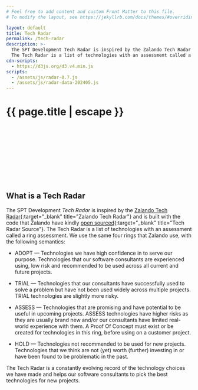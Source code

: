 ```yaml
---
# Feel free to add content and custom Front Matter to this file.
# To modify the layout, see https://jekyllrb.com/docs/themes/#overriding-theme-defaults

layout: default
title: Tech Radar
permalink: /tech-radar
description: >- 
  The SPT Development Tech Radar is inspired by the Zalando Tech Radar and is built with the code that Zalando have kindly open sourced.
  The Tech Radar is a list of technologies with an assessment called a ring assessment.
cdn-scripts:
  - https://d3js.org/d3.v4.min.js
scripts:
  - /assets/js/radar-0.7.js
  - /assets/js/radar-data-202405.js
---
```

<h1 class="d-none">{{ page.title | escape }}</h1>
<div class="svg-container">
  <svg id="radar" version="1.1" preserveAspectRatio="xMinYMin meet" class="svg-content"></svg>
</div>

<h2 class="fs-4">What is a Tech Radar</h2>

The SPT Development <em>Tech Radar</em> is inspired by the [Zalando Tech Radar](https://opensource.zalando.com/tech-radar/){:target="_blank" title="Zalando Tech Radar"} 
and is built with the code that Zalando have kindly [open sourced](https://github.com/zalando/tech-radar){:target="_blank" title="Tech Radar Source"}. The Tech
Radar is a list of technologies with an assessment called a <span class="fst-itallic">ring assessment</span>. We use the same four rings that Zalando use, with
the following semantics:

* ADOPT — Technologies we have high confidence in to serve our purpose. Technologies that our software consultants are experienced using, low risk and recommended to be used across all current and future projects.

* TRIAL — Technologies that our consultants have successfully used to solve a problem but have not been used widely across multiple projects. TRIAL technologies are slightly more risky.

* ASSESS — Technologies that are promising and have potential to be useful in upcoming projects. ASSESS technologies have higher risks as they are usually brand new and/or our consultants have limited real-world
experience with them. A Proof Of Concept must exist or be created for technologies in this ring, before using on a customer project.

* HOLD — Technologies not recommended to be used for new projects. Technologies that we think are not (yet) worth (further) investing in or have been found to be problematic in the past.

The Tech Radar is a constantly evolving record of the technology choices we have made and helps our software consultants to pick the best technologies for new 
projects.

